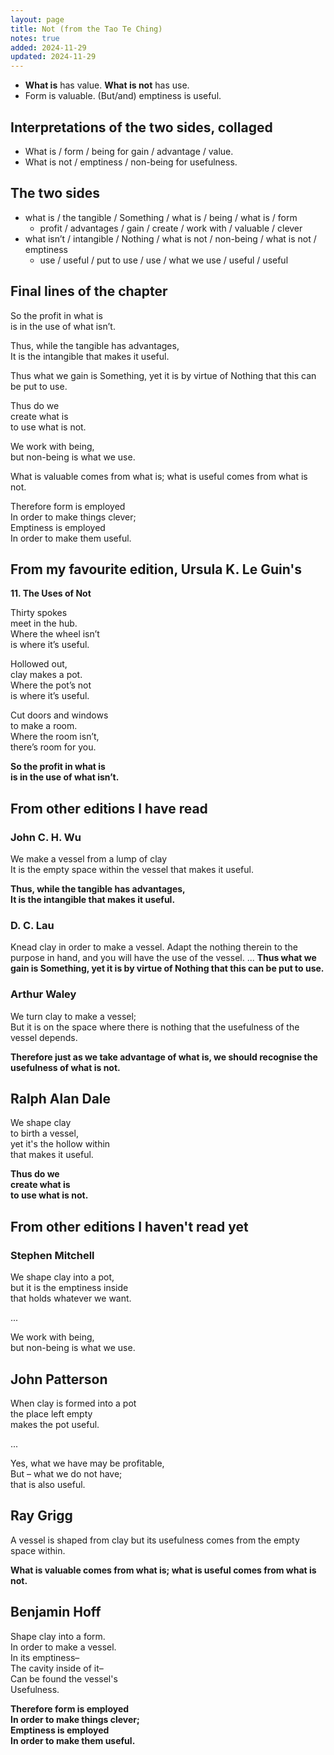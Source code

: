 ```yaml
---
layout: page
title: Not (from the Tao Te Ching)
notes: true
added: 2024-11-29
updated: 2024-11-29
---
```


- **What is** has value. **What is not** has use.
- Form is valuable. (But/and) emptiness is useful.

## Interpretations of the two sides, collaged

- What is / form / being for gain / advantage / value.
- What is not / emptiness / non-being for usefulness.

## The two sides

- what is / the tangible / Something / what is / being / what is / form
    - profit / advantages / gain / create / work with / valuable / clever
- what isn’t / intangible / Nothing / what is not / non-being / what is not / emptiness
    - use / useful / put to use / use / what we use / useful / useful

## Final lines of the chapter

So the profit in what is<br>
is in the use of what isn’t.

Thus, while the tangible has advantages,<br>
It is the intangible that makes it useful.

Thus what we gain is Something, yet it is by virtue of Nothing that this can be put to use.

Thus do we<br>
create what is<br>
to use what is not.

We work with being,<br>
but non-being is what we use.

What is valuable comes from what is; what is useful comes from what is not.

Therefore form is employed<br>
In order to make things clever;<br>
Emptiness is employed<br>
In order to make them useful.

## From my favourite edition, Ursula K. Le Guin's

**11. The Uses of Not**

Thirty spokes<br>
meet in the hub.<br>
Where the wheel isn’t<br>
is where it’s useful.<br>

Hollowed out,<br>
clay makes a pot.<br>
Where the pot’s not<br>
is where it’s useful.

Cut doors and windows<br>
to make a room.<br>
Where the room isn’t,<br>
there’s room for you.

**So the profit in what is<br>
is in the use of what isn’t.**


## From other editions I have read

### John C. H. Wu

We make a vessel from a lump of clay<br>
It is the empty space within the vessel that makes it useful.

**Thus, while the tangible has advantages,<br>
It is the intangible that makes it useful.**

### D. C. Lau

Knead clay in order to make a vessel. Adapt the nothing therein to the purpose in hand, and you will have the use of the vessel. ... **Thus what we gain is Something, yet it is by virtue of Nothing that this can be put to use.**

### Arthur Waley

We turn clay to make a vessel;<br>
But it is on the space where there is nothing that the usefulness of the vessel depends.

**Therefore just as we take advantage of what is, we should recognise the usefulness of what is not.**

## Ralph Alan Dale

We shape clay<br>
to birth a vessel,<br>
yet it's the hollow within<br>
that makes it useful.

**Thus do we<br>
create what is<br>
to use what is not.**

## From other editions I haven't read yet

### Stephen Mitchell

We shape clay into a pot,<br>
but it is the emptiness inside<br>
that holds whatever we want.

...

We work with being,<br>
but non-being is what we use.

## John Patterson

When clay is formed into a pot<br>
the place left empty<br>
makes the pot useful.

...

Yes, what we have may be profitable,<br>
But – what we do not have;<br>
that is also useful.

## Ray Grigg

A vessel is shaped from clay but its usefulness comes from the empty space within.

**What is valuable comes from what is; what is useful comes from what is not.**

## Benjamin Hoff

Shape clay into a form.<br>
In order to make a vessel.<br>
In its emptiness–<br>
The cavity inside of it–<br>
Can be found the vessel's<br>
Usefulness.

**Therefore form is employed<br>
In order to make things clever;<br>
Emptiness is employed<br>
In order to make them useful.**